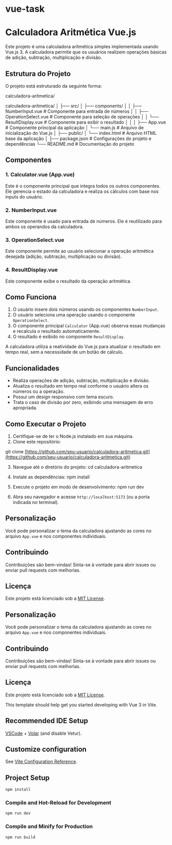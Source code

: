 # vue-task
# Calculadora Aritmética Vue.js

Este projeto é uma calculadora aritmética simples implementada usando Vue.js 3. A calculadora permite que os usuários realizem operações básicas de adição, subtração, multiplicação e divisão.

## Estrutura do Projeto

O projeto está estruturado da seguinte forma:

calculadora-aritmetica/

calculadora-aritmetica/
│
├── src/
│   ├── components/
│   │   ├── NumberInput.vue        # Componente para entrada de números
│   │   ├── OperationSelect.vue    # Componente para seleção de operações
│   │   └── ResultDisplay.vue      # Componente para exibir o resultado
│   │
│   ├── App.vue                    # Componente principal da aplicação
│   └── main.js                    # Arquivo de inicialização do Vue.js
│
├── public/
│   └── index.html                 # Arquivo HTML base da aplicação
│
├── package.json                   # Configurações do projeto e dependências
└── README.md                      # Documentação do projeto


## Componentes

### 1. Calculator.vue (App.vue)

Este é o componente principal que integra todos os outros componentes. Ele gerencia o estado da calculadora e realiza os cálculos com base nos inputs do usuário.

### 2. NumberInput.vue

Este componente é usado para entrada de números. Ele é reutilizado para ambos os operandos da calculadora.

### 3. OperationSelect.vue

Este componente permite ao usuário selecionar a operação aritmética desejada (adição, subtração, multiplicação ou divisão).

### 4. ResultDisplay.vue

Este componente exibe o resultado da operação aritmética.

## Como Funciona

1. O usuário insere dois números usando os componentes `NumberInput`.
2. O usuário seleciona uma operação usando o componente `OperationSelect`.
3. O componente principal `Calculator` (App.vue) observa essas mudanças e recalcula o resultado automaticamente.
4. O resultado é exibido no componente `ResultDisplay`.

A calculadora utiliza a reatividade do Vue.js para atualizar o resultado em tempo real, sem a necessidade de um botão de cálculo.

## Funcionalidades

- Realiza operações de adição, subtração, multiplicação e divisão.
- Atualiza o resultado em tempo real conforme o usuário altera os números ou a operação.
- Possui um design responsivo com tema escuro.
- Trata o caso de divisão por zero, exibindo uma mensagem de erro apropriada.

## Como Executar o Projeto

1. Certifique-se de ter o Node.js instalado em sua máquina.
2. Clone este repositório:

git clone [https://github.com/seu-usuario/calculadora-aritmetica.git](https://github.com/seu-usuario/calculadora-aritmetica.git)

3. Navegue até o diretório do projeto:
cd calculadora-aritmetica

4. Instale as dependências:
npm install

5. Execute o projeto em modo de desenvolvimento:
npm run dev

7. Abra seu navegador e acesse `http://localhost:5173` (ou a porta indicada no terminal).

## Personalização

Você pode personalizar o tema da calculadora ajustando as cores no arquivo `App.vue` e nos componentes individuais.

## Contribuindo

Contribuições são bem-vindas! Sinta-se à vontade para abrir issues ou enviar pull requests com melhorias.

## Licença

Este projeto está licenciado sob a [MIT License](https://opensource.org/licenses/MIT).

## Personalização

Você pode personalizar o tema da calculadora ajustando as cores no arquivo `App.vue` e nos componentes individuais.

## Contribuindo

Contribuições são bem-vindas! Sinta-se à vontade para abrir issues ou enviar pull requests com melhorias.

## Licença

Este projeto está licenciado sob a [MIT License](https://opensource.org/licenses/MIT).

This template should help get you started developing with Vue 3 in Vite.

## Recommended IDE Setup

[VSCode](https://code.visualstudio.com/) + [Volar](https://marketplace.visualstudio.com/items?itemName=Vue.volar) (and disable Vetur).

## Customize configuration

See [Vite Configuration Reference](https://vite.dev/config/).

## Project Setup

```sh
npm install
```

### Compile and Hot-Reload for Development

```sh
npm run dev
```

### Compile and Minify for Production

```sh
npm run build
```
